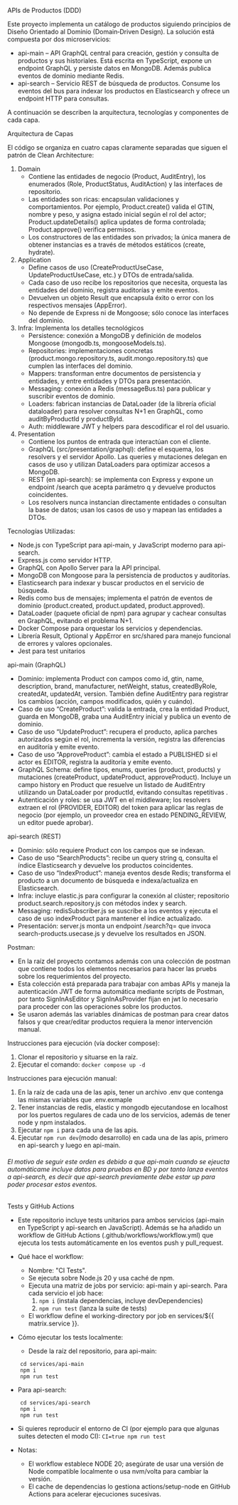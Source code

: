 APIs de Productos (DDD)

Este proyecto implementa un catálogo de productos siguiendo principios de Diseño Orientado al Dominio (Domain‑Driven Design). La solución está compuesta por dos microservicios:
- api-main – API GraphQL central para creación, gestión y consulta de productos y sus historiales. Está escrita en TypeScript, expone un endpoint GraphQL y persiste datos en MongoDB. Además publica eventos de dominio mediante Redis.
- api-search – Servicio REST de búsqueda de productos. Consume los eventos del bus para indexar los productos en Elasticsearch y ofrece un endpoint HTTP para consultas.

A continuación se describen la arquitectura, tecnologías y componentes de cada capa.

Arquitectura de Capas

El código se organiza en cuatro capas claramente separadas que siguen el patrón de Clean Architecture:
1. Domain
   - Contiene las entidades de negocio (Product, AuditEntry), los enumerados (Role, ProductStatus, AuditAction) y las interfaces de repositorio. 
   - Las entidades son ricas: encapsulan validaciones y comportamientos. Por ejemplo, Product.create() valida el GTIN, nombre y peso, y asigna estado inicial según el rol del actor; Product.updateDetails() aplica updates de forma controlada; Product.approve() verifica permisos. 
   - Los constructores de las entidades son privados; la única manera de obtener instancias es a través de métodos estáticos (create, hydrate).
2. Application
    - Define casos de uso (CreateProductUseCase, UpdateProductUseCase, etc.) y DTOs de entrada/salida. 
    - Cada caso de uso recibe los repositorios que necesita, orquesta las entidades del dominio, registra auditorías y emite eventos. 
    - Devuelven un objeto Result<T> que encapsula éxito o error con los respectivos mensajes (AppError). 
    - No depende de Express ni de Mongoose; sólo conoce las interfaces del dominio.
3. Infra: Implementa los detalles tecnológicos
    - Persistence: conexión a MongoDB y definición de modelos Mongoose (mongodb.ts, mongooseModels.ts). 
    - Repositories: implementaciones concretas (product.mongo.repository.ts, audit.mongo.repository.ts) que cumplen las interfaces del dominio. 
    - Mappers: transforman entre documentos de persistencia y entidades, y entre entidades y DTOs para presentación. 
    - Messaging: conexión a Redis (messageBus.ts) para publicar y suscribir eventos de dominio. 
    - Loaders: fabrican instancias de DataLoader (de la librería oficial dataloader) para resolver consultas N+1 en GraphQL, como auditByProductId y productById. 
    - Auth: middleware JWT y helpers para descodificar el rol del usuario.
4. Presentation 
    - Contiene los puntos de entrada que interactúan con el cliente.
    - GraphQL (src/presentation/graphql): define el esquema, los resolvers y el servidor Apollo. Las queries y mutaciones delegan en casos de uso y utilizan DataLoaders para optimizar accesos a MongoDB. 
    - REST (en api-search): se implementa con Express y expone un endpoint /search que acepta parámetro q y devuelve productos coincidentes. 
    - Los resolvers nunca instancian directamente entidades o consultan la base de datos; usan los casos de uso y mapean las entidades a DTOs.

Tecnologías Utilizadas: 
- Node.js con TypeScript para api-main, y JavaScript moderno para api-search.
- Express.js como servidor HTTP.
- GraphQL con Apollo Server para la API principal.
- MongoDB con Mongoose para la persistencia de productos y auditorías.
- Elasticsearch para indexar y buscar productos en el servicio de búsqueda.
- Redis como bus de mensajes; implementa el patrón de eventos de dominio (product.created, product.updated, product.approved).
- DataLoader (paquete oficial de npm) para agrupar y cachear consultas en GraphQL, evitando el problema N+1.
- Docker Compose para orquestar los servicios y dependencias.
- Librería Result, Optional y AppError en src/shared para manejo funcional de errores y valores opcionales.
- Jest para test unitarios

api-main (GraphQL)
- Dominio: implementa Product con campos como id, gtin, name, description, brand, manufacturer, netWeight, status, createdByRole, createdAt, updatedAt, version. También define AuditEntry para registrar los cambios (acción, campos modificados, quién y cuándo).
- Caso de uso “CreateProduct”: valida la entrada, crea la entidad Product, guarda en MongoDB, graba una AuditEntry inicial y publica un evento de dominio.
- Caso de uso “UpdateProduct”: recupera el producto, aplica parches autorizados según el rol, incrementa la versión, registra las diferencias en auditoría y emite evento.
- Caso de uso “ApproveProduct”: cambia el estado a PUBLISHED si el actor es EDITOR, registra la auditoría y emite evento.
- GraphQL Schema: define tipos, enums, queries (product, products) y mutaciones (createProduct, updateProduct, approveProduct). Incluye un campo history en Product que resuelve un listado de AuditEntry utilizando un DataLoader por productId, evitando consultas repetitivas .
- Autenticación y roles: se usa JWT en el middleware; los resolvers extraen el rol (PROVIDER, EDITOR) del token para aplicar las reglas de negocio (por ejemplo, un proveedor crea en estado PENDING_REVIEW, un editor puede aprobar).

api-search (REST)
- Dominio: sólo requiere Product con los campos que se indexan.
- Caso de uso “SearchProducts”: recibe un query string q, consulta el índice Elasticsearch y devuelve los productos coincidentes.
- Caso de uso “IndexProduct”: maneja eventos desde Redis; transforma el producto a un documento de búsqueda e indexa/actualiza en Elasticsearch.
- Infra: incluye elastic.js para configurar la conexión al clúster; repositorio product.search.repository.js con métodos index y search.
- Messaging: redisSubscriber.js se suscribe a los eventos y ejecuta el caso de uso indexProduct para mantener el índice actualizado.
- Presentación: server.js monta un endpoint /search?q= que invoca search-products.usecase.js y devuelve los resultados en JSON.

Postman:
- En la raíz del proyecto contamos además con una colección de postman que contiene todos los elementos necesarios para hacer las pruebs sobre los requerimientos del proyecto.
- Esta colección está preparada para trabajar con ambas APIs y maneja la autenticación JWT de forma automática mediante scripts de Postman, por tanto SignInAsEditor y SignInAsProvider fijan en jwt lo necesario para proceder con las operaciones sobre los productos.
- Se usaron además las variables dinámicas de postman para crear datos falsos y que crear/editar productos requiera la menor intervención manual.

Instrucciones para ejecución (vía docker compose):
1. Clonar el repositorio y situarse en la raíz.
2. Ejecutar el comando:
    ```docker compose up -d```

Instrucciones para ejecución manual:
1. En la raíz de cada una de las apis, tener un archivo .env que contenga las mismas variables que .env.exmaple
2. Tener instancias de redis, elastic y mongodb ejecutandose en localhost por los puertos regulares de cada uno de los servicios, además de tener node y npm instalados.
3. Ejecutar ```npm i``` para cada una de las apis.
4. Ejecutar ```npm run dev```(modo desarrollo) en cada una de las apis, primero en api-search y luego en api-main.
###### El motivo de seguir este orden es debido a que api-main cuando se ejeucta automáticame incluye datos para pruebas en BD y por tanto lanza eventos a api-search, es decir que api-search previamente debe estar up para poder procesar estos eventos.

Tests y GitHub Actions

- Este repositorio incluye tests unitarios para ambos servicios (api-main en TypeScript y api-search en JavaScript). Además se ha añadido un workflow de GitHub Actions (.github/workflows/workflow.yml) que ejecuta los tests automáticamente en los eventos push y pull_request.

- Qué hace el workflow:
  - Nombre: "CI Tests".
  - Se ejecuta sobre Node.js 20 y usa caché de npm.
  - Ejecuta una matriz de jobs por servicio: api-main y api-search. Para cada servicio el job hace:
    1) ```npm i``` (instala dependencias, incluye devDependencies)
    2) ```npm run test``` (lanza la suite de tests)
  - El workflow define el working-directory por job en services/${{ matrix.service }}.

- Cómo ejecutar los tests localmente:
  - Desde la raíz del repositorio, para api-main:
```
    cd services/api-main
    npm i
    npm run test
```

  - Para api-search:
```
    cd services/api-search
    npm i
    npm run test
```
  - Si quieres reproducir el entorno de CI (por ejemplo para que algunas suites detecten el modo CI): ```CI=true npm run test```

- Notas:
  - El workflow establece NODE 20; asegúrate de usar una versión de Node compatible localmente o usa nvm/volta para cambiar la versión.
  - El cache de dependencias lo gestiona actions/setup-node en GitHub Actions para acelerar ejecuciones sucesivas.
